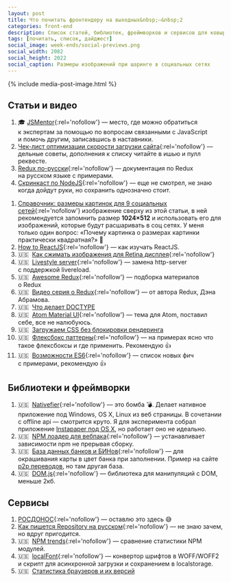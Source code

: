 ```yaml
---
layout: post
title: Что почитать фронтендеру на выходных&nbsp;—&nbsp;2
categories: front-end
description: Список статей, библиотек, фреймворков и сервисов для ковыряния на выходных или в свободное время для фронтенд разработчика.
tags: [почитать, список, дайджест]
social_image: week-ends/social-previews.png
social_width: 2082
social_height: 2022
social_caption: Размеры изображений при шаринге в социальных сетях
---
```


{% include media-post-image.html %}

## Статьи и видео
1. 🎓 [JSMentor][25]{:rel='nofollow'} — место, где можно обратиться к экспертам за помощью по вопросам связанными с JavaScript и помочь другим, записавшись в наставники.
1. [Чек-лист оптимизации скорости загрузки сайта][1]{:rel='nofollow'} — дельные советы, дополнения к списку читайте в ишью и пулл реквесте.
1. [Redux по-русски][8]{:rel='nofollow'} — документация по Redux на русском языке с примерами.
1. [Скринкаст по NodeJS][22]{:rel='nofollow'} — еще не смотрел, не знаю когда дойдут руки, но сохранить однозначно стоит.

<!-- more -->

1. [Справочник: размеры картинок для 9 социальных сетей][27]{:rel='nofollow'} изображение сверху из этой статьи, в ней рекомендуется запомнить размер **1024×512** и использовать его для изображений, которые будут расшаривать в соц сетях. У меня только один вопрос: «Почему картинка о размерах картинки практически квадратная?» 🤔
1. [How to ReactJS][11]{:rel='nofollow'} — как изучать ReactJS.
1. 🇺🇸&nbsp;&nbsp;[Как сжимать изображения для Retina дисплея][2]{:rel='nofollow'}
1. 🇺🇸&nbsp;&nbsp;[Livestyle server][6]{:rel='nofollow'} — замена http-server с поддержкой livereload.
1. 🇺🇸&nbsp;&nbsp;[Awesome Redux][9]{:rel='nofollow'} — подборка материалов о Redux
1. 🇺🇸&nbsp;&nbsp;[Видео серия о Redux][12]{:rel='nofollow'} — от автора Redux, Дэна Абрамова.
1. 🇺🇸&nbsp;&nbsp;[Что делает DOCTYPE][13]
1. 🇺🇸&nbsp;&nbsp;[Atom Material UI][17]{:rel='nofollow'} — тема для Atom, поставил себе, все не налюбуюсь.
1. 🇺🇸&nbsp;&nbsp;[Загружаем CSS без блокировки рендеринга][18]
1. 🇺🇸&nbsp;&nbsp;[Флексбокс паттерны][21]{:rel='nofollow'} — на примерах ясно что такое флексбоксы и где применить. Рекомендую 👍
1. 🇺🇸&nbsp;&nbsp;[Возможности ES6][28]{:rel='nofollow'} — список новых фич с примерами, рекомендую 👍


## Библиотеки и фреймворки
1. 🇺🇸&nbsp;&nbsp;[Nativefier][29]{:rel='nofollow'} — это бомба 💣. Делает нативное приложение под Windows, OS X, Linux из веб страницы. В сочетании с offline api — смотрится круто. Я для эксперимента собрал приложение [Instapaper под OS X](/demo/Instapaper.zip), но работает оно не идеально.
1. 🇺🇸&nbsp;&nbsp;[NPM лоадер для вебпака][23]{:rel='nofollow'} — устанавливает зависимости npm не прерывая сборку.
1. 🇺🇸&nbsp;&nbsp;[База данных банков и БИНов][4]{:rel='nofollow'} — для окрашивания карты в цвет банка при заполнении. Пример на сайте [p2p переводов](https://p2p.payler.com/), но там другая база.
1. 🇺🇸&nbsp;&nbsp;[DOM.js][15]{:rel='nofollow'} — библиотека для манипуляций с DOM, меньше 2кб.


## Сервисы
1. [РОСДОНОС][20]{:rel='nofollow'} — оставлю это здесь 😅
1. [Как пишется Repository на русском][3]{:rel='nofollow'} — не знаю зачем, но вдруг пригодится.
1. 🇺🇸&nbsp;&nbsp;[NPM trends][7]{:rel='nofollow'} — сравнение статистики NPM модулей.
1. 🇺🇸&nbsp;&nbsp;[localFont][26]{:rel='nofollow'} — конвертор шрифтов в WOFF/WOFF2 и скрипт для асинхронной загрузки и сохранением в localstorage.
1. 🇺🇸&nbsp;&nbsp;[Статистика браузеров и их версий][19]


[1]: https://github.com/ihorzenich/WebPerformanceChecklist
[2]: http://www.netvlies.nl/tips-updates/design-interactie/retina-revolution
[3]: http://howtospellrepositoryinrussian.ru/
[4]: https://github.com/Ramoona/banks-db
[6]: https://github.com/One-com/livestyle
[7]: http://www.npmtrends.com/redux-vs-react-vs-flux
[8]: https://github.com/rajdee/redux-in-russian
[9]: https://github.com/xgrommx/awesome-redux
[10]: https://github.com/premailer/premailer
[11]: https://habrahabr.ru/post/275227/
[12]: https://egghead.io/lessons/javascript-redux-the-single-immutable-state-tree
[13]: https://blog.whiteboard.is/answering-front-end-developer-interview-questions-what-does-a-doctype-do-21bc97c7e873
[15]: https://github.com/richardgorman/DOM.js
[17]: https://atom.io/packages/atom-material-ui
[18]: http://keithclark.co.uk/articles/loading-css-without-blocking-render/
[19]: http://caniuse.com/usage_table.php
[20]: http://xn--d1asbbbhie.xn--p1ai/
[21]: http://webkit-flex.atomeye.com/
[22]: https://vk.com/webtackles?w=wall-78554274_7135%2F737fef5f449d40545a
[23]: https://github.com/ericclemmons/npm-install-loader
[25]: https://github.com/roman01la/js-mentor
[26]: http://jaicab.com/localFont/
[27]: http://tilda.education/articles-images-for-social
[28]: http://es6-features.org/#Constants
[29]: https://github.com/jiahaog/nativefier
